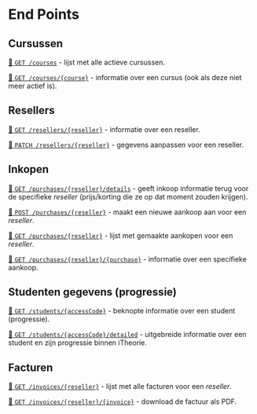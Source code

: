 # End Points

## Cursussen
[:link: `GET /courses`](end-points/get-courses.md) -
lijst met alle actieve cursussen.

[:link: `GET /courses/{course}`](end-points/get-courses-course.md) -
informatie over een cursus (ook als deze niet meer actief is).

## Resellers
[:link: `GET /resellers/{reseller}`](end-points/get-resellers-reseller.md) -
informatie over een reseller.

[:link: `PATCH /resellers/{reseller}`](end-points/patch-resellers-reseller.md) -
gegevens aanpassen voor een reseller.

## Inkopen
[:link: `GET /purchases/{reseller}/details`](end-points/get-purchases-reseller-details.md) -
geeft inkoop informatie terug voor de specifieke <dfn>reseller</dfn> (prijs/korting die ze op dat moment zouden krijgen).

[:link: `POST /purchases/{reseller}`](end-points/post-purchases-reseller.md)  -
maakt een nieuwe aankoop aan voor een <dfn>reseller</dfn>.

[:link: `GET /purchases/{reseller}`](end-points/get-purchases-reseller.md) -
lijst met gemaakte aankopen voor een <dfn>reseller</dfn>.

[:link: `GET /purchases/{reseller}/{purchase}`](end-points/get-purchases-reseller-purchase.md) -
informatie over een specifieke aankoop.

## Studenten gegevens (progressie)
[:link: `GET /students/{accessCode}`](end-points/get-students-accesscode.md) - 
beknopte informatie over een student (progressie).

[:link: `GET /students/{accessCode}/detailed`](end-points/get-students-accesscode-detailed.md) - 
uitgebreide informatie over een student en zijn progressie binnen iTheorie.

## Facturen
[:link: `GET /invoices/{reseller}`](end-points/get-invoices-reseller.md) -
lijst met alle facturen voor een <dfn>reseller</dfn>.

[:link: `GET /invoices/{reseller}/{invoice}`](end-points/get-invoices-reseller-invoice.md) -
download de factuur als PDF.
